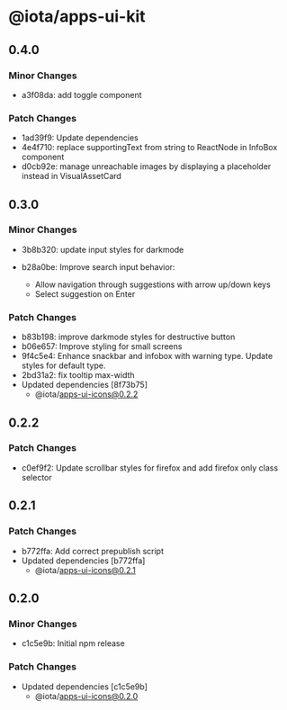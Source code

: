 # @iota/apps-ui-kit

## 0.4.0

### Minor Changes

-   a3f08da: add toggle component

### Patch Changes

-   1ad39f9: Update dependencies
-   4e4f710: replace supportingText from string to ReactNode in InfoBox component
-   d0cb92e: manage unreachable images by displaying a placeholder instead in VisualAssetCard

## 0.3.0

### Minor Changes

-   3b8b320: update input styles for darkmode
-   b28a0be: Improve search input behavior:

    -   Allow navigation through suggestions with arrow up/down keys
    -   Select suggestion on Enter

### Patch Changes

-   b83b198: improve darkmode styles for destructive button
-   b06e657: Improve styling for small screens
-   9f4c5e4: Enhance snackbar and infobox with warning type. Update styles for default type.
-   2bd31a2: fix tooltip max-width
-   Updated dependencies [8f73b75]
    -   @iota/apps-ui-icons@0.2.2

## 0.2.2

### Patch Changes

-   c0ef9f2: Update scrollbar styles for firefox and add firefox only class selector

## 0.2.1

### Patch Changes

-   b772ffa: Add correct prepublish script
-   Updated dependencies [b772ffa]
    -   @iota/apps-ui-icons@0.2.1

## 0.2.0

### Minor Changes

-   c1c5e9b: Initial npm release

### Patch Changes

-   Updated dependencies [c1c5e9b]
    -   @iota/apps-ui-icons@0.2.0
